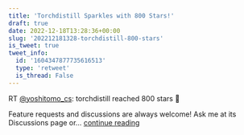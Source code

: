 ```yaml
---
title: 'Torchdistill Sparkles with 800 Stars!'
draft: true
date: 2022-12-18T13:28:36+00:00
slug: '202212181328-torchdistill-800-stars'
is_tweet: true
tweet_info:
  id: '1604347877735616513'
  type: 'retweet'
  is_thread: False
---
```




RT [@yoshitomo_cs](https://x.com/yoshitomo_cs): torchdistill reached 800 stars 🌟

Feature requests and discussions are always welcome!
Ask me at its Discussions page or… [continue reading](https://x.com/sytelus/status/1604347877735616513)
